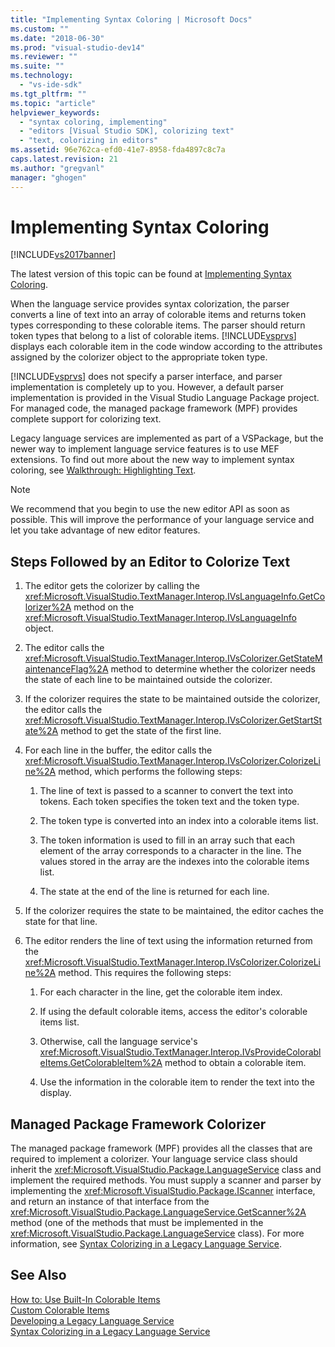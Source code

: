 ```yaml
---
title: "Implementing Syntax Coloring | Microsoft Docs"
ms.custom: ""
ms.date: "2018-06-30"
ms.prod: "visual-studio-dev14"
ms.reviewer: ""
ms.suite: ""
ms.technology: 
  - "vs-ide-sdk"
ms.tgt_pltfrm: ""
ms.topic: "article"
helpviewer_keywords: 
  - "syntax coloring, implementing"
  - "editors [Visual Studio SDK], colorizing text"
  - "text, colorizing in editors"
ms.assetid: 96e762ca-efd0-41e7-8958-fda4897c8c7a
caps.latest.revision: 21
ms.author: "gregvanl"
manager: "ghogen"
---
```

# Implementing Syntax Coloring
[!INCLUDE[vs2017banner](../../includes/vs2017banner.md)]

The latest version of this topic can be found at [Implementing Syntax Coloring](https://docs.microsoft.com/visualstudio/extensibility/internals/implementing-syntax-coloring).  
  
When the language service provides syntax colorization, the parser converts a line of text into an array of colorable items and returns token types corresponding to these colorable items. The parser should return token types that belong to a list of colorable items. [!INCLUDE[vsprvs](../../includes/vsprvs-md.md)] displays each colorable item in the code window according to the attributes assigned by the colorizer object to the appropriate token type.  
  
 [!INCLUDE[vsprvs](../../includes/vsprvs-md.md)] does not specify a parser interface, and parser implementation is completely up to you. However, a default parser implementation is provided in the Visual Studio Language Package project. For managed code, the managed package framework (MPF) provides complete support for colorizing text.  
  
 Legacy language services are implemented as part of a VSPackage, but the newer way to implement language service features is to use MEF extensions. To find out more about the new way to implement syntax coloring, see [Walkthrough: Highlighting Text](../../extensibility/walkthrough-highlighting-text.md).  
  
> [!NOTE]
>  We recommend that you begin to use the new editor API as soon as possible. This will improve the performance of your language service and let you take advantage of new editor features.  
  
## Steps Followed by an Editor to Colorize Text  
  
1.  The editor gets the colorizer by calling the <xref:Microsoft.VisualStudio.TextManager.Interop.IVsLanguageInfo.GetColorizer%2A> method on the <xref:Microsoft.VisualStudio.TextManager.Interop.IVsLanguageInfo> object.  
  
2.  The editor calls the <xref:Microsoft.VisualStudio.TextManager.Interop.IVsColorizer.GetStateMaintenanceFlag%2A> method to determine whether the colorizer needs the state of each line to be maintained outside the colorizer.  
  
3.  If the colorizer requires the state to be maintained outside the colorizer, the editor calls the <xref:Microsoft.VisualStudio.TextManager.Interop.IVsColorizer.GetStartState%2A> method to get the state of the first line.  
  
4.  For each line in the buffer, the editor calls the <xref:Microsoft.VisualStudio.TextManager.Interop.IVsColorizer.ColorizeLine%2A> method, which performs the following steps:  
  
    1.  The line of text is passed to a scanner to convert the text into tokens. Each token specifies the token text and the token type.  
  
    2.  The token type is converted into an index into a colorable items list.  
  
    3.  The token information is used to fill in an array such that each element of the array corresponds to a character in the line. The values stored in the array are the indexes into the colorable items list.  
  
    4.  The state at the end of the line is returned for each line.  
  
5.  If the colorizer requires the state to be maintained, the editor caches the state for that line.  
  
6.  The editor renders the line of text using the information returned from the <xref:Microsoft.VisualStudio.TextManager.Interop.IVsColorizer.ColorizeLine%2A> method. This requires the following steps:  
  
    1.  For each character in the line, get the colorable item index.  
  
    2.  If using the default colorable items, access the editor's colorable items list.  
  
    3.  Otherwise, call the language service's <xref:Microsoft.VisualStudio.TextManager.Interop.IVsProvideColorableItems.GetColorableItem%2A> method to obtain a colorable item.  
  
    4.  Use the information in the colorable item to render the text into the display.  
  
## Managed Package Framework Colorizer  
 The managed package framework (MPF) provides all the classes that are required to implement a colorizer. Your language service class should inherit the <xref:Microsoft.VisualStudio.Package.LanguageService> class and implement the required methods. You must supply a scanner and parser by implementing the <xref:Microsoft.VisualStudio.Package.IScanner> interface, and return an instance of that interface from the <xref:Microsoft.VisualStudio.Package.LanguageService.GetScanner%2A> method (one of the methods that must be implemented in the <xref:Microsoft.VisualStudio.Package.LanguageService> class). For more information, see [Syntax Colorizing in a Legacy Language Service](../../extensibility/internals/syntax-colorizing-in-a-legacy-language-service.md).  
  
## See Also  
 [How to: Use Built-In Colorable Items](../../extensibility/internals/how-to-use-built-in-colorable-items.md)   
 [Custom Colorable Items](../../extensibility/internals/custom-colorable-items.md)   
 [Developing a Legacy Language Service](../../extensibility/internals/developing-a-legacy-language-service.md)   
 [Syntax Colorizing in a Legacy Language Service](../../extensibility/internals/syntax-colorizing-in-a-legacy-language-service.md)

